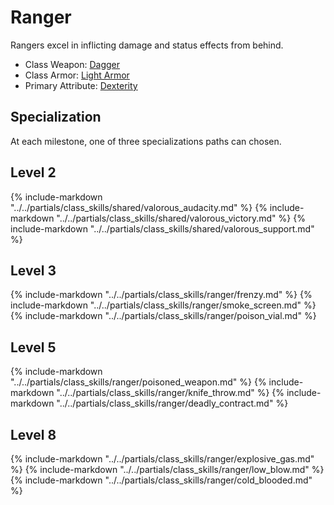 # Ranger

Rangers excel in inflicting damage and status effects from behind.

* Class Weapon: [Dagger](../inventory/daggers.md)
* Class Armor: [Light Armor](../inventory/light_armor.md)
* Primary Attribute: [Dexterity](attributes.md#dexterity)

## Specialization
At each milestone, one of three specializations paths can chosen.

## Level 2
{% include-markdown "../../partials/class_skills/shared/valorous_audacity.md" %}
{% include-markdown "../../partials/class_skills/shared/valorous_victory.md" %}
{% include-markdown "../../partials/class_skills/shared/valorous_support.md" %}

## Level 3
{% include-markdown "../../partials/class_skills/ranger/frenzy.md" %}
{% include-markdown "../../partials/class_skills/ranger/smoke_screen.md" %}
{% include-markdown "../../partials/class_skills/ranger/poison_vial.md" %}

## Level 5
{% include-markdown "../../partials/class_skills/ranger/poisoned_weapon.md" %}
{% include-markdown "../../partials/class_skills/ranger/knife_throw.md" %}
{% include-markdown "../../partials/class_skills/ranger/deadly_contract.md" %}

## Level 8
{% include-markdown "../../partials/class_skills/ranger/explosive_gas.md" %}
{% include-markdown "../../partials/class_skills/ranger/low_blow.md" %}
{% include-markdown "../../partials/class_skills/ranger/cold_blooded.md" %}
